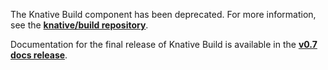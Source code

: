 The Knative Build component has been deprecated. For more information, see the
[**knative/build repository**](https://github.com/knative/build/blob/master/README.md).

Documentation for the final release of Knative Build is available in the
[**v0.7 docs release**](../v0.7-docs/build/).
